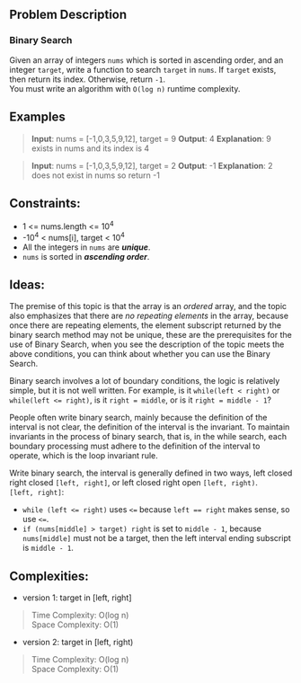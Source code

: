 ## Problem Description

### Binary Search

Given an array of integers `nums` which is sorted in ascending order, and an integer `target`, write a function to search `target` in `nums`. If `target` exists, then return its index. Otherwise, return `-1`.  
You must write an algorithm with `O(log n)` runtime complexity.  


## Examples

>**Input**: nums = [-1,0,3,5,9,12], target = 9
>**Output**: 4
>**Explanation**: 9 exists in nums and its index is 4

>**Input**: nums = [-1,0,3,5,9,12], target = 2
>**Output**: -1
>**Explanation**: 2 does not exist in nums so return -1


## Constraints:

- 1 <= nums.length <= $10^4$
- -$10^4$ < nums[i], target < $10^4$
- All the integers in `nums` are ***unique***.
- `nums` is sorted in ***ascending order***.


## Ideas:

The premise of this topic is that the array is an *ordered* array, and the topic also emphasizes that there are *no repeating elements* in the array, because once there are repeating elements, the element subscript returned by the binary search method may not be unique, these are the prerequisites for the use of Binary Search, when you see the description of the topic meets the above conditions, you can think about whether you can use the Binary Search.  

Binary search involves a lot of boundary conditions, the logic is relatively simple, but it is not well written. For example, is it `while(left < right)` or `while(left <= right)`, is it `right = middle`, or is it `right = middle - 1`?  

People often write binary search, mainly because the definition of the interval is not clear, the definition of the interval is the invariant. To maintain invariants in the process of binary search, that is, in the while search, each boundary processing must adhere to the definition of the interval to operate, which is the loop invariant rule.  

Write binary search, the interval is generally defined in two ways, left closed right closed `[left, right]`, or left closed right open `[left, right)`.  
`[left, right]`: 
- `while (left <= right)` uses `<=` because `left == right` makes sense, so use `<=`.
- `if (nums[middle] > target) right` is set to `middle - 1`, because `nums[middle]` must not be a target, then the left interval ending subscript is `middle - 1`.


## Complexities:

- version 1: target in [left, right]
>Time Complexity: O(log n)  
>Space Complexity: O(1)

- version 2: target in [left, right)
>Time Complexity: O(log n)  
>Space Complexity: O(1)